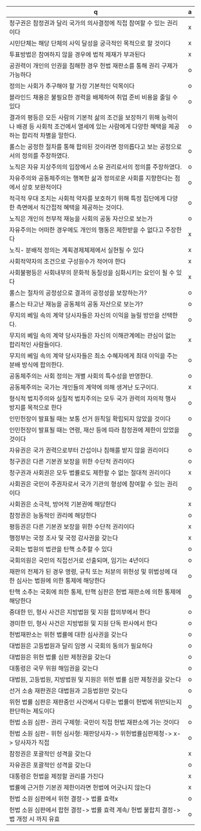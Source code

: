 q | a
---|---
청구권은 참정권과 달리 국가의 의사결정에 직접 참여할 수 있는 권리이다		| x
시민단체는 해당 단체의 사익 달성을 궁극적인 목적으로 할 것이다		| x
투표방법은 참여하지 않을 경우에 법적 제재가 부과된다		| x
공권력이 개인의 인권을 침해한 경우 헌법 재판소를 통해 권리 구제가 가능하다		| o
정의는 사회가 추구해야 할 가장 기본적인 덕목이다		| o
블라인드 채용은 불필요한 경력을 배제하여 취업 준비 비용을 줄일 수 있다		| o
결과의 평등은 모든 사람의 기본적 삶의 조건을 보장하기 위해 능력이나 배경 등 사회적 조건에서 열세에 있는 사람에게 다양한 혜택을 제공하는 합리적 차별을 말한다.		| o
롤스는 공정한 절차를 통해 합의된 것이라면 정의롭다고 보는 공정으로서의 정의를 주장하였다.		| o
노직은 자유 지상주의의 입장에서 소유 권리로서의 정의를 주장하였다.		| o
자유주의와 공동체주의는 행복한 삶과 정의로운 사회를 지향한다는 점에서 상호 보완적이다		| o
적극적 우대 조치는 사회적 약자를 보호하기 위해 특정 집단에게 다양한 측면에서 직간접적 혜택을 제공하는 것이다.		| o
노직은 개인의 천부적 재능을 사회의 공동 자산으로 보는가		| o
자유주의는 어떠한 경우에도 개인의 행동은 제한받을 수 없다고 주장한다		| x
노직- 분배적 정의는 계획경제체제에서 실현될 수 있다		| x
사회적약자의 조건으로 구성원수가 적어야 한다		| x
사회불평등은 사회내부의 문화적 동질성을 심화시키는 요인이 될 수 있다		| x
롤스는 절차의 공정성으로 결과의 공정성을 보장하는가?		| o
롤스는 타고난 재능을 공동체의 공동 자산으로 보는가?		| o
무지의 베일 속의 계약 당사자들은 자신의 이익을 늘릴 방안을 선택한다.		| o
무지의 베일 속의 계약 당사자들은 자신의 이해관계에는 관심이 없는 합리적인 사람들이다.		| x
무지의 베일 속의 계약 당사자들은 최소 수혜자에게 최대 이익을 주는 분배 방식에 합의한다.		| o
공동체주의는 사회 정의는 개별 사회의 특수성을 반영한다.		| o
공동체주의는 국가는 개인들의 계약에 의해 생겨난 도구이다.		| x
형식적 법치주의와 실질적 법치주의는 모두 국가 권력의 자의적 행사 방지를 목적으로 한다		| o
인민헌장이 발표될 때는 보통 선거 원칙일 확립되지 않았을 것이다		| o
인민헌장이 발표될 때는 연령, 재산 등에 따라 참정권에 제한이 있었을 것이다		| o
자유권은 국가 권력으로부터 간섭이나 침해를 받지 않을 권리이다		| o
청구권은 다른 기본권 보장을 위한 수단적 권리이다		| o
청구권과 사회권은 모두 법률로도 제한할 수 없는 절대적 권리이다		| x
사회권은 국민이 주권자로서 국가 기관의 형성에 참여할 수 있는 권리이다		| o
사회권은 소극적, 방어적 기본권에 해당한다		| x
참정권은 능동적인 권리에 해당한다		| o
평등권은 다른 기본권 보장을 위한 수단적 권리이다		| x
행정부는 국정 조사 및 국정 감사권을 갖는다		| x
국회는 법원의 법관을 탄핵 소추할 수 있다		| o
국회의원은 국민의 직접선거로 선출되며, 임기는 4년이다		| o
재판의 전제가 된 경우 명령, 규칙 또는 처분의 위헌성 및 위법성에 대한 심사는 법원에 의한 통제에 해당한다		| o
탄핵 소추는 국회에 희한 통제, 탄핵 심판은 헌법 재판소에 의한 통제에 해당한다		| o
중대한 민, 형사 사건은 지방법원 및 지원 합의부에서 한다		| o
경미한 민, 형사 사건은 지방법원 및 지원 단독 판사에서 한다		| o
헌법재판소는 위헌 법률에 대한 심사권을 갖는다		| o
대법원은 고등법원과 달리 임명 시 국회의 동의가 필요하다		| o
대법원은 위헌 법률 심판 제청권을 갖는다		| o
대통령은 국무 위원 해임권을 갖는다		| o
대법원, 고등법원, 지방법원 및 지원은 위헌 법률 심판 제청권을 갖는다		| o
선거 소송 재판권은 대법원과 고등법원만 갖는다		| o
위헌 법률 심판은 재판중인 사건에서 다루는 법률이 헌법에 위반되는지 판단하는 제도이다		| o
헌법 소원 심판- 권리 구제형: 국민이 직접 헌법 재판소에 가는 것이다		| o
헌법 소원 심판- 위헌 심사형: 재판당사자-> 위헌법률심판제청-> x-> 당사자가 직접		| o
참정권은 포괄적인 성격을 갖는다		| x
자유권은 포괄적인 성격을 갖는다		| o
대통령은 헌법을 제정할 권리를 가진다		| x
법률에 근거한 기본권 제한이라면 헌법에 어긋나지 않는다		| x
헌법 소원 심판에서 위헌 결정-> 법률 효력x		| o
헌법 소원 심판에서 합헌 결정-> 법률 효력 계속/ 헌법 불합치 결정-> 법 개정 시 까지 유효		| o